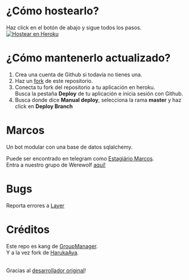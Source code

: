 # ¿Cómo hostearlo?
Haz click en el botón de abajo y sigue todos los pasos.<br>
[![Hostear en Heroku](https://www.herokucdn.com/deploy/button.svg)](https://dashboard.heroku.com/new?template=https%3A%2F%2Fgithub.com%2Fashenzar%2FMarcos)

# ¿Cómo mantenerlo actualizado?
1. Crea una cuenta de Github si todavía no tienes una.
2. Haz un [fork](https://github.com/ashenzar/Marcos/fork) de este repositorio.
3. Conecta tu fork del repositorio a tu aplicación en heroku.<br>
     Busca la pestaña <b>Deploy</b> de tu aplicación e inicia sesión con Github.
4. Busca donde dice <b>Manual deploy</b>, selecciona la rama <b>master</b> y haz click en <b>Deploy Branch</b>

# Marcos
Un bot modular con una base de datos sqlalchemy.

Puede ser encontrado en telegram como [Estagiário Marcos](https://t.me/republicarbot).<br>
Entra a nuestro grupo de Werewolf [aquí!](https://t.me/lobinhorepublica)

# Bugs
Reporta errores a [Layer](https://t.me/ashenzar)

# Créditos
Este repo es kang de [GroupManager](https://github.com/xditya/GroupManager).<br>
Y a la vez fork de [HarukaAya](https://gitlab.com/HarukaNetwork/OSS/HarukaAya).<br><br>

Gracias al [desarrollador original](https://t.me/RealAkito)!
